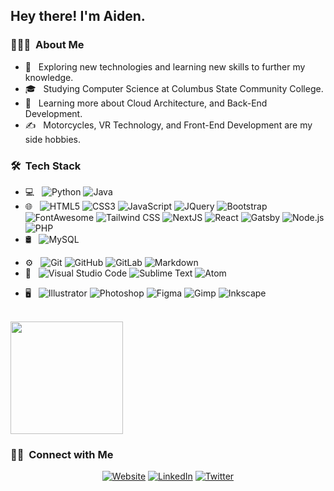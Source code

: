 <!--
**Voxel20/Voxel20** is a ✨ _special_ ✨ repository because its `README.md` (this file) appears on your GitHub profile.

Here are some ideas to get you started:

- 🔭 I’m currently working on ...
- 🌱 I’m currently learning ...
- 👯 I’m looking to collaborate on ...
- 🤔 I’m looking for help with ...
- 💬 Ask me about ...
- 📫 How to reach me: ...
- 😄 Pronouns: ...
- ⚡ Fun fact: ...
-->

<img src="">

<h2> Hey there! I'm Aiden.</h2>

<h3> 👨🏻‍💻 &nbsp;About Me </h3>

- 🤔 &nbsp; Exploring new technologies and learning new skills to further my knowledge.
- 🎓 &nbsp; Studying Computer Science at Columbus State Community College.
- 🌱 &nbsp; Learning more about Cloud Architecture, and Back-End Development.
- ✍️ &nbsp; Motorcycles, VR Technology, and Front-End Development are my side hobbies.

<h3> 🛠 &nbsp;Tech Stack</h3>

- 💻 &nbsp;
  ![Python](https://img.shields.io/badge/Python-FFD43B?style=plastic&logo=python&logoColor=blue)
  ![Java](https://img.shields.io/badge/Java-ED8B00?style=plastic&logo=java&logoColor=white)
- 🌐 &nbsp;
  ![HTML5](https://img.shields.io/badge/HTML5-E34F26?style=plastic&logo=html5&logoColor=white)
  ![CSS3](https://img.shields.io/badge/CSS3-1572B6?style=plastic&logo=css3&logoColor=white)
  ![JavaScript](https://img.shields.io/badge/JavaScript-323330?style=plastic&logo=javascript&logoColor=F7DF1E)
  ![JQuery](https://img.shields.io/badge/jQuery-0769AD?style=plastic&logo=jquery&logoColor=white)
  ![Bootstrap](https://img.shields.io/badge/Bootstrap-563D7C?style=plastic&logo=bootstrap&logoColor=white)
  ![FontAwesome](https://img.shields.io/badge/Font_Awesome-339AF0?style=plastic&logo=fontawesome&logoColor=white)
  ![Tailwind CSS](https://img.shields.io/badge/Tailwind_CSS-38B2AC?style=plastic&logo=tailwind-css&logoColor=white)
  ![NextJS](https://img.shields.io/badge/next.js-000000?style=plastic&logo=nextdotjs&logoColor=white)
  ![React](https://img.shields.io/badge/React-20232A?style=plastic&logo=react&logoColor=61DAFB)
  ![Gatsby](https://img.shields.io/badge/Gatsby-663399?style=plastic&logo=gatsby&logoColor=white)
  ![Node.js](https://img.shields.io/badge/Node.js-339933?style=plastice&logo=nodedotjs&logoColor=white)
  ![PHP](https://img.shields.io/badge/PHP-777BB4?style=for-the-badge&logo=php&logoColor=white)
- 🛢 &nbsp;
  ![MySQL](https://img.shields.io/badge/MySQL-005C84?style=plastic&logo=mysql&logoColor=white)
<!--   ![MongoDB](https://img.shields.io/badge/MongoDB-4EA94B?style=for-the-badge&logo=mongodb&logoColor=white) -->
- ⚙️ &nbsp;
  ![Git](https://img.shields.io/badge/GIT-E44C30?style=plastic&logo=git&logoColor=white)
  ![GitHub](https://img.shields.io/badge/GitHub-100000?style=plastic&logo=github&logoColor=white)
  ![GitLab](https://img.shields.io/badge/GitLab-330F63?style=plastic&logo=gitlab&logoColor=white)
  ![Markdown](https://img.shields.io/badge/Markdown-000000?style=plastic&logo=markdown&logoColor=white)
- 🔧 &nbsp;
  ![Visual Studio Code](https://img.shields.io/badge/Visual_Studio_Code-0078D4?style=plastic&logo=visual%20studio%20code&logoColor=white)
  ![Sublime Text](https://img.shields.io/badge/sublime_text-%23575757.svg?&style=plastic&logo=sublime-text&logoColor=important)
  ![Atom](https://img.shields.io/badge/Atom-66595C?style=plastic&logo=Atom&logoColor=white)
<!--   ![Notepad++](https://img.shields.io/badge/Notepad++-90E59A.svg?style=for-the-badge&logo=notepad%2B%2B&logoColor=black) -->
- 🖥 &nbsp;
  ![Illustrator](https://img.shields.io/badge/Adobe%20Illustrator-FF9A00?style=plastic&logo=adobe%20illustrator&logoColor=white)
  ![Photoshop](https://img.shields.io/badge/Adobe%20Photoshop-31A8FF?style=plastic&logo=Adobe%20Photoshop&logoColor=black)
  ![Figma](https://img.shields.io/badge/Figma-F24E1E?style=plastic&logo=figma&logoColor=white)
  ![Gimp](https://img.shields.io/badge/gimp-5C5543?style=plastic&logo=gimp&logoColor=white)
  ![Inkscape](https://img.shields.io/badge/Inkscape-000000?style=plastic&logo=Inkscape&logoColor=white)

<br/>

<a href="https://github.com/AVS1508">
  <img height="180em" src="https://github-readme-stats.vercel.app/api?username=Voxel20&theme=buefy&show_icons=true" />
</a>

<br/>

<h3> 🤝🏻 &nbsp;Connect with Me </h3>

<p align="center">
<a href="https://www.aidensmith.dev/"><img alt="Website" src="https://img.shields.io/badge/website-000000?style=for-the-badge&logo=About.me&logoColor=white"></a>
<a href="https://www.linkedin.com/in/aiden-smith-1960631bb/"><img alt="LinkedIn" src="https://img.shields.io/badge/LinkedIn-0077B5?style=for-the-badge&logo=linkedin&logoColor=white"></a>
<a href="https://twitter.com/DevVoxel"><img alt="Twitter" src="https://img.shields.io/badge/Twitter-1DA1F2?style=for-the-badge&logo=twitter&logoColor=white"></a>
</p>
